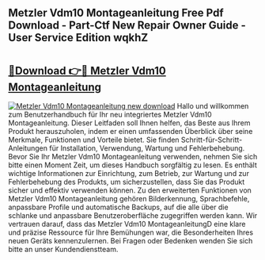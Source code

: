 ## Metzler Vdm10 Montageanleitung Free Pdf Download - Part-Ctf New Repair Owner Guide - User Service Edition wqkhZ

# <h2><a href="http://df6mma.blite.top/?on=Metzler+Vdm10+Montageanleitung">🔗Download 👉🔴 Metzler Vdm10 Montageanleitung</a></h2>

[![Metzler Vdm10 Montageanleitung new download](https://i.imgur.com/lujVjoI.png)](http://df6mma.blite.top/?on=Metzler+Vdm10+Montageanleitung)
Hallo und willkommen zum Benutzerhandbuch für Ihr neu integriertes Metzler Vdm10 Montageanleitung. Dieser Leitfaden soll Ihnen helfen, das Beste aus Ihrem Produkt herauszuholen, indem er einen umfassenden Überblick über seine Merkmale, Funktionen und Vorteile bietet. Sie finden Schritt-für-Schritt-Anleitungen für Installation, Verwendung, Wartung und Fehlerbehebung. Bevor Sie Ihr Metzler Vdm10 Montageanleitung verwenden, nehmen Sie sich bitte einen Moment Zeit, um dieses Handbuch sorgfältig zu lesen. Es enthält wichtige Informationen zur Einrichtung, zum Betrieb, zur Wartung und zur Fehlerbehebung des Produkts, um sicherzustellen, dass Sie das Produkt sicher und effektiv verwenden können. Zu den erweiterten Funktionen von Metzler Vdm10 Montageanleitung gehören Bilderkennung, Sprachbefehle, anpassbare Profile und automatische Backups, auf die alle über die schlanke und anpassbare Benutzeroberfläche zugegriffen werden kann. Wir vertrauen darauf, dass das Metzler Vdm10 MontageanleitungD eine klare und präzise Ressource für Ihre Bemühungen war, die Besonderheiten Ihres neuen Geräts kennenzulernen. Bei Fragen oder Bedenken wenden Sie sich bitte an unser Kundendienstteam.
